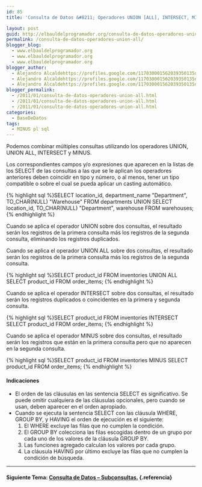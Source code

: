 ```yaml
---
id: 85
title: 'Consulta de Datos &#8211; Operadores UNION [ALL], INTERSECT, MINUS.'

layout: post
guid: http://elbauldelprogramador.org/consulta-de-datos-operadores-union-all-intersect-minus/
permalink: /consulta-de-datos-operadores-union-all/
blogger_blog:
  - www.elbauldelprogramador.org
  - www.elbauldelprogramador.org
  - www.elbauldelprogramador.org
blogger_author:
  - Alejandro Alcaldehttps://profiles.google.com/117030001562039350135noreply@blogger.com
  - Alejandro Alcaldehttps://profiles.google.com/117030001562039350135noreply@blogger.com
  - Alejandro Alcaldehttps://profiles.google.com/117030001562039350135noreply@blogger.com
blogger_permalink:
  - /2011/01/consulta-de-datos-operadores-union-all.html
  - /2011/01/consulta-de-datos-operadores-union-all.html
  - /2011/01/consulta-de-datos-operadores-union-all.html
categories:
  - BaseDeDatos
tags:
  - MINUS pl sql
---
```

<div class="icosql">
</div>

Podemos combinar múltiples consultas utilizando los operadores UNION, UNION ALL, INTERSECT y MINUS.

Los correspondientes campos y/o expresiones que aparecen en la listas de los SELECT de las consultas a las que se le aplican los operadores anteriores deben coincidir en tipo y número, o al menos, tener un tipo compatible o sobre el cual se pueda aplicar un casting automático.  
  
<!--more-->

{% highlight sql %}SELECT location_id, department_name "Department", TO_CHAR(NULL) "Warehouse" FROM departments
UNION
SELECT location_id, TO_CHAR(NULL) "Department", warehouse FROM warehouses;
{% endhighlight %}

Cuando se aplica el operador UNION sobre dos consultas, el resultado serán los registros de la primera consulta más los registros de la segunda consulta, eliminando los registros duplicados.

Cuando se aplica el operador UNION ALL sobre dos consultas, el resultado serán los registros de la primera consulta más los registros de la segunda consulta.

{% highlight sql %}SELECT product_id FROM inventories
UNION ALL
SELECT product_id FROM order_items;
{% endhighlight %}

Cuando se aplica el operador INTERSECT sobre dos consultas, el resultado serán los registros duplicados o coincidentes en la primera y segunda consulta.

{% highlight sql %}SELECT product_id FROM inventories
INTERSECT
SELECT product_id FROM order_items;
{% endhighlight %}

Cuando se aplica el operador MINUS sobre dos consultas, el resultado serán los registros que están en la primera consulta pero que no aparecen en la segunda consulta.

{% highlight sql %}SELECT product_id FROM inventories
MINUS
SELECT product_id FROM order_items;
{% endhighlight %}



#### Indicaciones



  * El orden de las cláusulas en las sentencia SELECT es significativo. Se puede omitir cualquiera de las cláusulas opcionales, pero cuando se usan, deben aparecer en el orden apropiado. 
  * Cuando se ejecuta la sentencia SELECT con las cláusula WHERE, GROUP BY, y HAVING el orden de ejecución es el siguiente: 
      1. El WHERE excluye las filas que no cumplen la condición.
      2. El GROUP BY colecciona las filas escogidas dentro de un grupo por cada uno de los valores de la cláusula GROUP BY.
      3. Las funciones agregado calculan los valores por cada grupo.
      4. La cláusula HAVING por último excluye las filas que no cumplen la condición de búsqueda.



* * *

#### Siguiente Tema: [Consulta de Datos &#8211; Subconsultas.][1] {.referencia}



 [1]: http://elbauldelprogramador.com/consulta-de-datos-subconsultas/